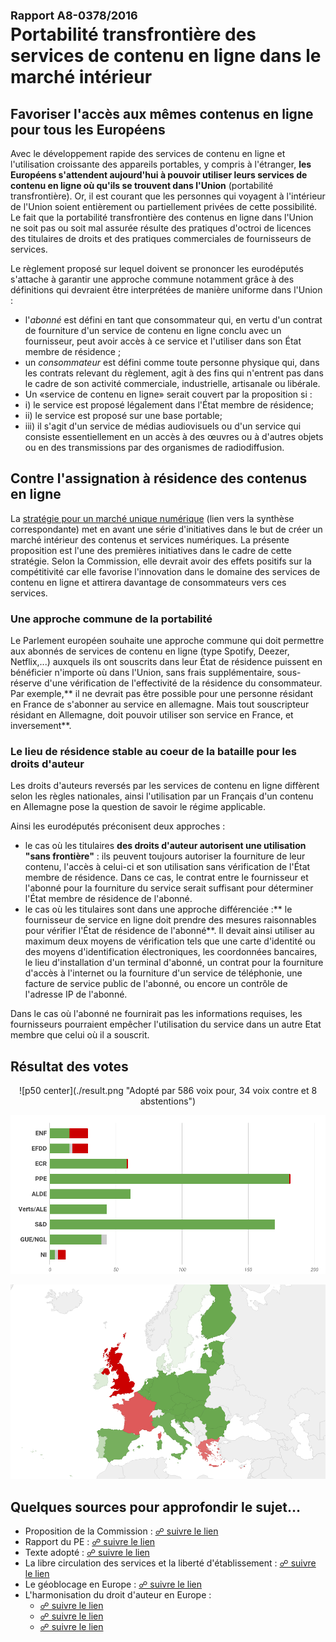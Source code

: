 # <font size=4>**Rapport A8-0378/2016**</font><br>Portabilité transfrontière des services de contenu en ligne dans le marché intérieur


## Favoriser l'accès aux mêmes contenus en ligne pour tous les Européens

Avec le développement rapide des services de contenu en ligne et l'utilisation croissante des appareils portables, y compris à l'étranger, **les Européens s'attendent aujourd'hui à pouvoir utiliser leurs services de contenu en ligne où qu'ils se trouvent dans l'Union** (portabilité transfrontière). Or, il est courant que les personnes qui voyagent à l'intérieur de l'Union soient entièrement ou partiellement privées de cette possibilité. Le fait que la portabilité transfrontière des contenus en ligne dans l'Union ne soit pas ou soit mal assurée résulte des pratiques d'octroi de licences des titulaires de droits et des pratiques commerciales de fournisseurs de services. 

Le règlement proposé sur lequel doivent se prononcer les eurodéputés s'attache à garantir une approche commune notamment grâce à des définitions qui devraient être interprétées de manière uniforme dans l'Union :
*   l'*abonné* est défini en tant que consommateur qui, en vertu d'un contrat de fourniture d'un service de contenu en ligne conclu avec un fournisseur, peut avoir accès à ce service et l'utiliser dans son État membre de résidence ;
*   un *consommateur* est défini comme toute personne physique qui, dans les contrats relevant du règlement, agit à des fins qui n'entrent pas dans le cadre de son activité commerciale, industrielle, artisanale ou libérale.
*   Un «service de contenu en ligne» serait couvert par la proposition si :
 * i) le service est proposé légalement dans l'État membre de résidence;
 * ii) le service est proposé sur une base portable;
 * iii) il s'agit d'un service de médias audiovisuels ou d'un service qui consiste essentiellement en un accès à des œuvres ou à d'autres objets ou en des transmissions par des organismes de radiodiffusion.


## Contre l'assignation à résidence des contenus en ligne 

La [stratégie pour un marché unique numérique](http://www.europarl.europa.eu/oeil/popups/ficheprocedure.do?reference=2015/2147(INI)&l=fr) (lien vers la synthèse correspondante) met en avant une série d'initiatives dans le but de créer un marché intérieur des contenus et services numériques. La présente proposition est l'une des premières initiatives dans le cadre de cette stratégie. Selon la Commission, elle devrait avoir des effets positifs sur la compétitivité car elle favorise l'innovation dans le domaine des services de contenu en ligne et attirera davantage de consommateurs vers ces services. 


### Une approche commune de la portabilité

Le Parlement européen souhaite une approche commune qui doit permettre aux abonnés de services de contenu en ligne (type Spotify, Deezer, Netflix,...) auxquels ils ont souscrits dans leur État de résidence puissent en bénéficier n'importe où dans l'Union, sans frais supplémentaire, sous-réserve d'une vérification de l'effectivité de la résidence du consommateur. Par exemple,** il ne devrait pas être possible pour une personne résidant en France de s'abonner au service en allemagne. Mais tout souscripteur résidant en Allemagne, doit pouvoir utiliser son service en France, et inversement**. 


### Le lieu de résidence stable au coeur de la bataille pour les droits d'auteur

Les droits d'auteurs reversés par les services de contenu en ligne diffèrent selon les règles nationales, ainsi l'utilisation par un Français d'un contenu en Allemagne pose la question de savoir le régime applicable. 

Ainsi les eurodéputés préconisent deux approches : 
*   le cas où les titulaires **des droits d'auteur autorisent une utilisation "sans frontière"** : ils peuvent toujours autoriser la fourniture de leur contenu, l'accès à celui-ci et son utilisation sans vérification de l'État membre de résidence. Dans ce cas, le contrat entre le fournisseur et l'abonné pour la fourniture du service serait suffisant pour déterminer l'État membre de résidence de l'abonné.
*   le cas où les titulaires sont dans une approche différenciée :** le fournisseur de service en ligne doit prendre des mesures raisonnables pour vérifier l'État de résidence de l'abonné**. Il devait ainsi utiliser au maximum deux moyens de vérification tels que une carte d'identité ou des moyens d'identification électroniques, les coordonnées bancaires, le lieu d'installation d'un terminal d'abonné, un contrat pour la fourniture d'accès à l'internet ou la fourniture d'un service de téléphonie, une facture de service public de l'abonné, ou encore un contrôle de l'adresse IP de l'abonné. 

Dans le cas où l'abonné ne fournirait pas les informations requises, les fournisseurs pourraient empêcher l'utilisation du service dans un autre Etat membre que celui où il a souscrit. 


## Résultat des votes

<center>![p50 center](./result.png "Adopté par 586 voix pour, 34 voix contre et 8 abstentions")</center>

![](./groups.png "Répartition par groupe")

![](./map.png "Répartition par pays")


## Quelques sources pour approfondir le sujet… 

*   Proposition de la Commission : [☍ suivre le lien](http://www.europarl.europa.eu/RegData/docs_autres_institutions/commission_europeenne/com/2015/0627/COM_COM(2015)0627_FR.pdf) 
*   Rapport du PE : [☍ suivre le lien](http://www.europarl.europa.eu/sides/getDoc.do?pubRef=-//EP//NONSGML+REPORT+A8-2016-0378+0+DOC+PDF+V0//FR) 
*   Texte adopté : [☍ suivre le lien](http://eur-lex.europa.eu/legal-content/EN/TXT/?uri=CELEX:32017R1128)  
*   La libre circulation des services et la liberté d'établissement : [☍ suivre le lien](https://www.touteleurope.eu/actualite/la-libre-circulation-des-services-et-la-liberte-d-etablissement.html) 
*   Le géoblocage en Europe : [☍ suivre le lien](https://www.touteleurope.eu/revue-de-presse/netflix-geoblocage-e-commerce-les-propositions-de-la-commission-sur-le-numerique.html) 
*   L'harmonisation du droit d'auteur en Europe : 
    *   [☍ suivre le lien](https://www.lesechos.fr/19/06/2015/lesechos.fr/021150667811_droit-d-auteur---vers-un-marche-unique-en-europe--.htm) 
    *   [☍ suivre le lien](https://fr.unesco.org/news/emmanuel-pierrat-droit-auteur-chantier-toujours-renouvele) 
    *   [☍ suivre le lien](http://la-rem.eu/2016/01/05/apres-amendemeteur-en-europe/) 
